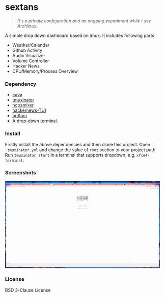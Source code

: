 # sextans

> *It's a private configuration and an ongoing experiment while I use Archlinux.*

A simple drop down dashboard based on tmux. It includes following parts:

- Weather/Calendar
- Github Activity
- Audio Visualizer
- Volume Controller
- Hacker News
- CPU/Memory/Process Overview


### Dependency
- [cava](https://github.com/karlstav/cava)
- [tmuxinator](https://github.com/tmuxinator/tmuxinator)
- [ncpamixer](https://github.com/fulhax/ncpamixer)
- [hackernews-TUI](https://github.com/aome510/hackernews-TUI)
- [bottom](https://github.com/ClementTsang/bottom)
- A drop-down terminal.

### Install

Firstly install the above dependencies and then clone this project. Open `.tmuxinator.yml` and change the value of `root` section to your project path. Run `tmuxinator start` in a terminal that supports dropdown, e.g. `xfce4-terminal`.

### Screenshots

![](.screenshots/demo.gif)


### License

BSD 3-Clause License
